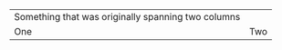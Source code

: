 |     |     |
| --- | --- |
| Something that was originally spanning two columns |     |
| One | Two |